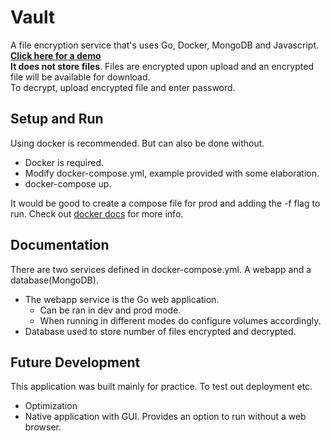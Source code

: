# Vault #
A file encryption service that's uses Go, Docker, MongoDB and Javascript.  
[**Click here for a demo**](https://file.darrenyxj.com/)   
**It does not store files**.
Files are encrypted upon upload and an encrypted file will be available for download.   
To decrypt, upload encrypted file and enter password.  


## Setup and Run ##
Using docker is recommended. But can also be done without.
* Docker is required.
* Modify docker-compose.yml, example provided with some elaboration.
* docker-compose up.  

It would be good to create a compose file for prod and adding the -f flag to run. Check out [docker docs](https://docs.docker.com/compose/extends/#example-use-case) for more info.

## Documentation ##
There are two services defined in docker-compose.yml. A webapp and a database(MongoDB).  
* The webapp service is the Go web application.  
    * Can be ran in dev and prod mode.
    * When running in different modes do configure volumes accordingly.
* Database used to store number of files encrypted and decrypted.


## Future Development ##
This application was built mainly for practice. To test out deployment etc.
* Optimization
* Native application with GUI. Provides an option to run without a web browser.
